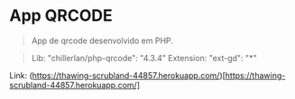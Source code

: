 # App QRCODE

> App de qrcode desenvolvido em PHP.

> Lib: "chillerlan/php-qrcode": "4.3.4"
> Extension: "ext-gd": "*"

Link: (https://thawing-scrubland-44857.herokuapp.com/)[https://thawing-scrubland-44857.herokuapp.com/]
